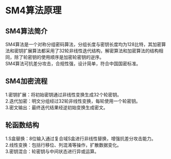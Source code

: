 # SM4算法原理
## SM4算法简介
SM4算法是一个对称分组密码算法，分组长度与密钥长度均为128比特，其加密算法和密钥扩展算法都采用了32轮非线性迭代结构，解密算法和加密算法的结构相同，除了轮密钥的使用顺序是加密轮密钥的逆序。  
SM4算法可抗差分攻击，合规性强，设计简单，符合中国国密标准。  
## SM4加密流程
1.密钥扩展：将初始密钥通过非线性变换生成32个轮密钥。  
2.迭代加密：明文分组经过32轮非线性变换，每轮使用一个轮密钥。  
3.密文输出：最终迭代结果经逆初始变换生成密文。  
## 轮函数结构
1.S盒替换：8位输入通过复合域S盒进行非线性替换，增强抗差分攻击能力。  
2.线性变换：包括行移位、列混淆等操作，扩散数据变化。  
3.密钥混合：轮密钥与中间状态进行异或运算。  
